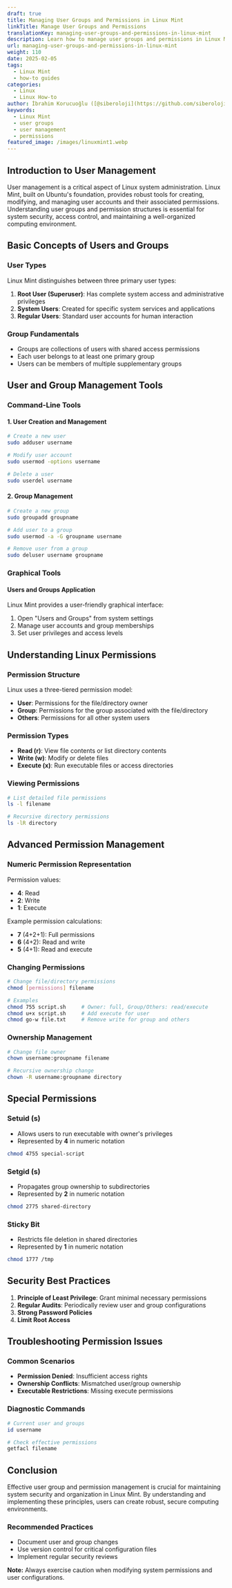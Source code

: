 ```yaml
---
draft: true
title: Managing User Groups and Permissions in Linux Mint
linkTitle: Manage User Groups and Permissions
translationKey: managing-user-groups-and-permissions-in-linux-mint
description: Learn how to manage user groups and permissions in Linux Mint, including creating, modifying, and deleting users and groups.
url: managing-user-groups-and-permissions-in-linux-mint
weight: 110
date: 2025-02-05
tags:
  - Linux Mint
  - how-to guides
categories:
  - Linux
  - Linux How-to
author: İbrahim Korucuoğlu ([@siberoloji](https://github.com/siberoloji))
keywords:
  - Linux Mint
  - user groups
  - user management
  - permissions
featured_image: /images/linuxmint1.webp
---
```

## Introduction to User Management

User management is a critical aspect of Linux system administration. Linux Mint, built on Ubuntu's foundation, provides robust tools for creating, modifying, and managing user accounts and their associated permissions. Understanding user groups and permission structures is essential for system security, access control, and maintaining a well-organized computing environment.

## Basic Concepts of Users and Groups

### User Types

Linux Mint distinguishes between three primary user types:

1. **Root User (Superuser)**: Has complete system access and administrative privileges
2. **System Users**: Created for specific system services and applications
3. **Regular Users**: Standard user accounts for human interaction

### Group Fundamentals

- Groups are collections of users with shared access permissions
- Each user belongs to at least one primary group
- Users can be members of multiple supplementary groups

## User and Group Management Tools

### Command-Line Tools

#### 1. User Creation and Management

```bash
# Create a new user
sudo adduser username

# Modify user account
sudo usermod -options username

# Delete a user
sudo userdel username
```

#### 2. Group Management

```bash
# Create a new group
sudo groupadd groupname

# Add user to a group
sudo usermod -a -G groupname username

# Remove user from a group
sudo deluser username groupname
```

### Graphical Tools

#### Users and Groups Application

Linux Mint provides a user-friendly graphical interface:

1. Open "Users and Groups" from system settings
2. Manage user accounts and group memberships
3. Set user privileges and access levels

## Understanding Linux Permissions

### Permission Structure

Linux uses a three-tiered permission model:

- **User**: Permissions for the file/directory owner
- **Group**: Permissions for the group associated with the file/directory
- **Others**: Permissions for all other system users

### Permission Types

- **Read (r)**: View file contents or list directory contents
- **Write (w)**: Modify or delete files
- **Execute (x)**: Run executable files or access directories

### Viewing Permissions

```bash
# List detailed file permissions
ls -l filename

# Recursive directory permissions
ls -lR directory
```

## Advanced Permission Management

### Numeric Permission Representation

Permission values:

- **4**: Read
- **2**: Write
- **1**: Execute

Example permission calculations:

- **7** (4+2+1): Full permissions
- **6** (4+2): Read and write
- **5** (4+1): Read and execute

### Changing Permissions

```bash
# Change file/directory permissions
chmod [permissions] filename

# Examples
chmod 755 script.sh     # Owner: full, Group/Others: read/execute
chmod u+x script.sh     # Add execute for user
chmod go-w file.txt     # Remove write for group and others
```

### Ownership Management

```bash
# Change file owner
chown username:groupname filename

# Recursive ownership change
chown -R username:groupname directory
```

## Special Permissions

### Setuid (s)

- Allows users to run executable with owner's privileges
- Represented by **4** in numeric notation

```bash
chmod 4755 special-script
```

### Setgid (s)

- Propagates group ownership to subdirectories
- Represented by **2** in numeric notation

```bash
chmod 2775 shared-directory
```

### Sticky Bit

- Restricts file deletion in shared directories
- Represented by **1** in numeric notation

```bash
chmod 1777 /tmp
```

## Security Best Practices

1. **Principle of Least Privilege**: Grant minimal necessary permissions
2. **Regular Audits**: Periodically review user and group configurations
3. **Strong Password Policies**
4. **Limit Root Access**

## Troubleshooting Permission Issues

### Common Scenarios

- **Permission Denied**: Insufficient access rights
- **Ownership Conflicts**: Mismatched user/group ownership
- **Executable Restrictions**: Missing execute permissions

### Diagnostic Commands

```bash
# Current user and groups
id username

# Check effective permissions
getfacl filename
```

## Conclusion

Effective user group and permission management is crucial for maintaining system security and organization in Linux Mint. By understanding and implementing these principles, users can create robust, secure computing environments.

### Recommended Practices

- Document user and group changes
- Use version control for critical configuration files
- Implement regular security reviews

**Note:** Always exercise caution when modifying system permissions and user configurations.
